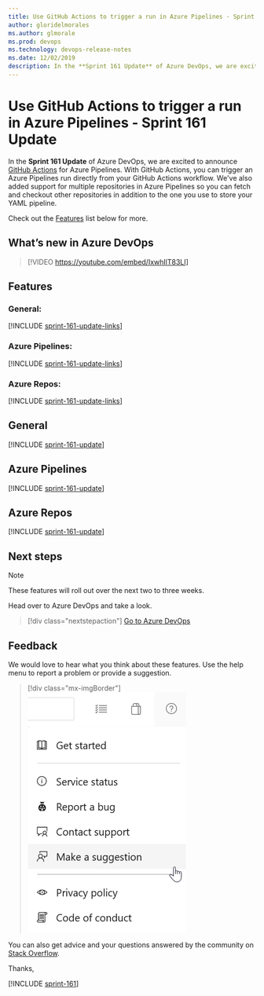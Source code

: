 ```yaml
---
title: Use GitHub Actions to trigger a run in Azure Pipelines - Sprint 161 Update
author: gloridelmorales
ms.author: glmorale
ms.prod: devops
ms.technology: devops-release-notes
ms.date: 12/02/2019
description: In the **Sprint 161 Update** of Azure DevOps, we are excited to announce GitHub Actions for Azure Pipelines.
---
```


#  Use GitHub Actions to trigger a run in Azure Pipelines - Sprint 161 Update

In the **Sprint 161 Update** of Azure DevOps, we are excited to announce [GitHub Actions](https://github.com/features/actions) for Azure Pipelines. With GitHub Actions, you can trigger an Azure Pipelines run directly from your GitHub Actions workflow. We've also added support for multiple repositories in Azure Pipelines so you can fetch and checkout other repositories in addition to the one you use to store your YAML pipeline.

Check out the [Features](#features) list below for more.

## What’s new in Azure DevOps

> [!VIDEO https://youtube.com/embed/IxwhIlT83LI]

## Features

### General:

[!INCLUDE [sprint-161-update-links](_shared/general/sprint-161-update-links.md)]

### Azure Pipelines:

[!INCLUDE [sprint-161-update-links](_shared/pipelines/sprint-161-update-links.md)]

### Azure Repos:

[!INCLUDE [sprint-161-update-links](_shared/repos/sprint-161-update-links.md)]

## General

[!INCLUDE [sprint-161-update](_shared/general/sprint-161-update.md)]

## Azure Pipelines

[!INCLUDE [sprint-161-update](_shared/pipelines/sprint-161-update.md)]

## Azure Repos

[!INCLUDE [sprint-161-update](_shared/repos/sprint-161-update.md)]

## Next steps

> [!NOTE]
> These features will roll out over the next two to three weeks.

Head over to Azure DevOps and take a look.

> [!div class="nextstepaction"]
> [Go to Azure DevOps](https://go.microsoft.com/fwlink/?LinkId=307137&campaign=o~msft~docs~product-vsts~release-notes)

## Feedback

We would love to hear what you think about these features. Use the help menu to report a problem or provide a suggestion.

> [!div class="mx-imgBorder"]
> ![Make a suggestion](../_img/make-a-suggestion.png)

You can also get advice and your questions answered by the community on [Stack Overflow](https://stackoverflow.com/questions/tagged/azure-devops).

Thanks,

[!INCLUDE [sprint-161](_shared/signer/sprint-161.md)]